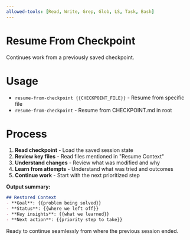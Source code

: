 ```yaml
---
allowed-tools: [Read, Write, Grep, Glob, LS, Task, Bash]
---
```


# Resume From Checkpoint

Continues work from a previously saved checkpoint.

# Usage

- `resume-from-checkpoint {{CHECKPOINT_FILE}}` - Resume from specific file
- `resume-from-checkpoint` - Resume from CHECKPOINT.md in root

# Process

1. **Read checkpoint** - Load the saved session state
2. **Review key files** - Read files mentioned in "Resume Context"
3. **Understand changes** - Review what was modified and why
4. **Learn from attempts** - Understand what was tried and outcomes
5. **Continue work** - Start with the next prioritized step

**Output summary:**
```markdown
## Restored Context
- **Goal**: {{problem being solved}}
- **Status**: {{where we left off}}
- **Key insights**: {{what we learned}}
- **Next action**: {{priority step to take}}
```

Ready to continue seamlessly from where the previous session ended.